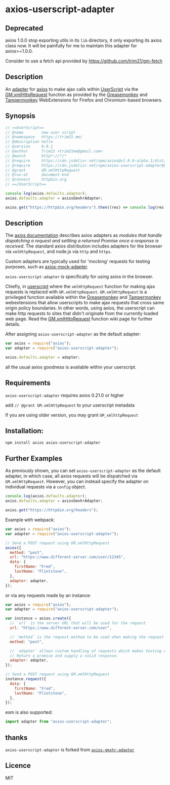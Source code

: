 # axios-userscript-adapter

## Deprecated

axios 1.0.0 stop exporting utils in its `lib` directory, it only exporting its axios class now.
It will be painfully for me to maintain this adapter for axios>=1.0.0.

Consider to use a fetch api provided by https://github.com/trim21/gm-fetch

## Description

An [adapter] for [axios] to make ajax calls within [UserScript][userscript]
via the [GM.xmlHttpRequest] function as provided by the [Greasemonkey] and [Tampermonkey] WebExtensions for Firefox and Chromium-based browsers.

## Synopsis

```javascript
// ==UserScript==
// @name        new user script
// @namespace   https://trim21.me/
// @description hello
// @version     0.0.1
// @author      Trim21 <trim21me@gmail.com>
// @match       http*://*/*
// @require     https://cdn.jsdelivr.net/npm/axios@v1.0.0-alpha.1/dist/axios.min.js
// @require     https://cdn.jsdelivr.net/npm/axios-userscript-adapter@0.2.0-alpha.2
// @grant       GM.xmlHttpRequest
// @run-at      document-end
// @connect     httpbin.org
// ==/UserScript==

console.log(axios.defaults.adapter);
axios.defaults.adapter = axiosGmxhrAdapter;

axios.get("https://httpbin.org/headers").then((res) => console.log(res.data));
```

## Description

The [axios documentation][adapter] describes axios adapters as
_modules that handle dispatching a request and settling a returned Promise once a response is received_.
The standard axios distribution includes adapters for the browser via `xmlHttpRequest`, and node.js via `http` and `https`.

Custom adapters are typically used for 'mocking' requests for testing purposes,
such as [axios-mock-adapter](https://www.npmjs.com/package/axios-mock-adapter).

`axios-userscript-adapter` is specifically for using axios in the browser.

Chiefly, in [userscript] where the `xmlHttpRequest` function for making ajax requests is replaced with `GM.xmlHttpRequest`.
`GM.xmlHttpRequest` is a privileged function available within the [Greasemonkey] and [Tampermonkey]
webextensions that allow userscripts to make ajax requests that cross same origin policy boundaries.
In other words, using axios, the userscript can make http requests to sites that didn't originate from the currently loaded web page.
Read the [GM.xmlHttpRequest] function wiki page for further details.

After assigning `axios-userscript-adapter` as the default adapter:

```javascript
var axios = require("axios");
var adapter = require("axios-userscript-adapter");

axios.defaults.adapter = adapter;
```

all the usual axios goodness is available within your userscript.

## Requirements

`axios-userscript-adapter` requires axios 0.21.0 or higher

add `// @grant GM.xmlHttpRequest` to your userscript metadata

If you are using older version, you may grant `GM_xmlhttpRequest`

## Installation:

```bash
npm install axios axios-userscript-adapter
```

## Further Examples

As previously shown, you can set `axios-userscript-adapter` as the default adapter,
in which case, all axios requests will be dispatched via `GM.xmlHttpRequest`.
However, you can instead specify the adapter on individual requests via a `config` object.

```javascript
console.log(axios.defaults.adapter);
axios.defaults.adapter = axiosGmxhrAdapter;

axios.get("https://httpbin.org/headers");
```

Example with webpack:

```javascript
var axios = require("axios");
var adapter = require("axios-userscript-adapter");

// Send a POST request using GM.xmlHttpRequest
axios({
  method: "post",
  url: "https://www.different-server.com/user/12345",
  data: {
    firstName: "Fred",
    lastName: "Flintstone",
  },
  adapter: adapter,
});
```

or via any requests made by an instance:

```javascript
var axios = require("axios");
var adapter = require("axios-userscript-adapter");

var instance = axios.create({
  // `url` is the server URL that will be used for the request
  url: "https://www.different-server.com/user",

  // `method` is the request method to be used when making the request
  method: "post",

  // `adapter` allows custom handling of requests which makes testing easier.
  // Return a promise and supply a valid response.
  adapter: adapter,
});

// Send a POST request using GM.xmlHttpRequest
instance.request({
  data: {
    firstName: "Fred",
    lastName: "Flintstone",
  },
});
```

esm is also supported:

```javascript
import adapter from "axios-userscript-adapter";
```

## thanks

`axios-userscript-adapter` is forked from [`axios-gmxhr-adapter`](https://github.com/damoclark/axios-gmxhr-adapter)

## Licence

MIT

[adapter]: https://github.com/axios/axios/tree/master/lib/adapters#readme
[axios]: https://github.com/axios/axios
[userscript]: https://github.com/OpenUserJs/OpenUserJS.org/wiki/Userscript-beginners-HOWTO
[gm.xmlhttprequest]: https://wiki.greasespot.net/GM.xmlHttpRequest
[greasemonkey]: https://addons.mozilla.org/en-US/firefox/addon/greasemonkey/
[tampermonkey]: https://chrome.google.com/webstore/detail/tampermonkey/dhdgffkkebhmkfjojejmpbldmpobfkfo?hl=en
